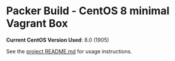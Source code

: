 # Packer Build - CentOS 8 minimal Vagrant Box

**Current CentOS Version Used**: 8.0 (1905)

See the [project README.md](../README.md) for usage instructions.
